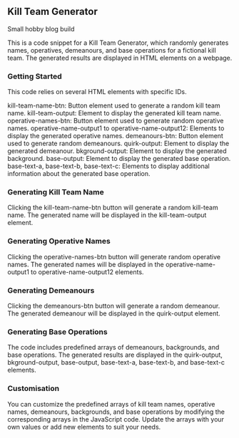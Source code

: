 <h2>Kill Team Generator</h2>

<p>Small hobby blog build</p>
<p>This is a code snippet for a Kill Team Generator, which randomly generates names, operatives, demeanours, and base operations for a fictional kill team. The generated results are displayed in HTML elements on a webpage.</p>

<h3>Getting Started</h3>

This code relies on several HTML elements with specific IDs. 

kill-team-name-btn: Button element used to generate a random kill team name.
kill-team-output: Element to display the generated kill team name.
operative-names-btn: Button element used to generate random operative names.
operative-name-output1 to operative-name-output12: Elements to display the generated operative names.
demeanours-btn: Button element used to generate random demeanours.
quirk-output: Element to display the generated demeanour.
bkground-output: Element to display the generated background.
base-output: Element to display the generated base operation.
base-text-a, base-text-b, base-text-c: Elements to display additional information about the generated base operation.

<h3>Generating Kill Team Name</h3>

Clicking the kill-team-name-btn button will generate a random kill-team name. The generated name will be displayed in the kill-team-output element.

<h3>Generating Operative Names</h3>

Clicking the operative-names-btn button will generate random operative names. The generated names will be displayed in the operative-name-output1 to operative-name-output12 elements.

<h3>Generating Demeanours</h3>

Clicking the demeanours-btn button will generate a random demeanour. The generated demeanour will be displayed in the quirk-output element.

<h3>Generating Base Operations</h3>
The code includes predefined arrays of demeanours, backgrounds, and base operations. The generated results are displayed in the quirk-output, bkground-output, base-output, base-text-a, base-text-b, and base-text-c elements.

<h3>Customisation</h3>

You can customize the predefined arrays of kill team names, operative names, demeanours, backgrounds, and base operations by modifying the corresponding arrays in the JavaScript code. Update the arrays with your own values or add new elements to suit your needs.
